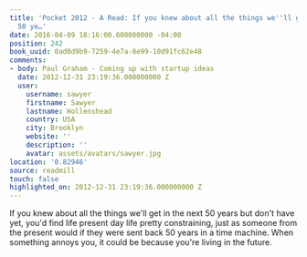 ```yaml
---
title: 'Pocket 2012 - A Read: If you knew about all the things we''ll get in the next
  50 ye…'
date: 2016-04-09 18:16:00.600000000 -04:00
position: 242
book_uuid: 0ad0d9b9-7259-4e7a-8e99-10d91fc62e48
comments:
- body: Paul Graham - Coming up with startup ideas
  date: 2012-12-31 23:19:36.000000000 Z
  user:
    username: sawyer
    firstname: Sawyer
    lastname: Hollenshead
    country: USA
    city: Brooklyn
    website: ''
    description: ''
    avatar: assets/avatars/sawyer.jpg
location: '0.82946'
source: readmill
touch: false
highlighted_on: 2012-12-31 23:19:36.000000000 Z
---
```


If you knew about all the things we'll get in the next 50 years but don't have yet, you'd find life present day life pretty constraining, just as someone from the present would if they were sent back 50 years in a time machine. When something annoys you, it could be because you're living in the future.